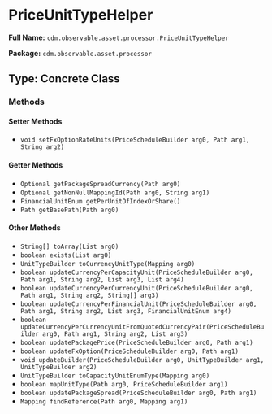 # PriceUnitTypeHelper

**Full Name:** `cdm.observable.asset.processor.PriceUnitTypeHelper`

**Package:** `cdm.observable.asset.processor`

## Type: Concrete Class

### Methods

#### Setter Methods

- `void setFxOptionRateUnits(PriceScheduleBuilder arg0, Path arg1, String arg2)`

#### Getter Methods

- `Optional getPackageSpreadCurrency(Path arg0)`
- `Optional getNonNullMappingId(Path arg0, String arg1)`
- `FinancialUnitEnum getPerUnitOfIndexOrShare()`
- `Path getBasePath(Path arg0)`

#### Other Methods

- `String[] toArray(List arg0)`
- `boolean exists(List arg0)`
- `UnitTypeBuilder toCurrencyUnitType(Mapping arg0)`
- `boolean updateCurrencyPerCapacityUnit(PriceScheduleBuilder arg0, Path arg1, String arg2, List arg3, List arg4)`
- `boolean updateCurrencyPerCurrencyUnit(PriceScheduleBuilder arg0, Path arg1, String arg2, String[] arg3)`
- `boolean updateCurrencyPerFinancialUnit(PriceScheduleBuilder arg0, Path arg1, String arg2, List arg3, FinancialUnitEnum arg4)`
- `boolean updateCurrencyPerCurrencyUnitFromQuotedCurrencyPair(PriceScheduleBuilder arg0, Path arg1, String arg2, List arg3)`
- `boolean updatePackagePrice(PriceScheduleBuilder arg0, Path arg1)`
- `boolean updateFxOption(PriceScheduleBuilder arg0, Path arg1)`
- `void updateBuilder(PriceScheduleBuilder arg0, UnitTypeBuilder arg1, UnitTypeBuilder arg2)`
- `UnitTypeBuilder toCapacityUnitEnumType(Mapping arg0)`
- `boolean mapUnitType(Path arg0, PriceScheduleBuilder arg1)`
- `boolean updatePackageSpread(PriceScheduleBuilder arg0, Path arg1)`
- `Mapping findReference(Path arg0, Mapping arg1)`

